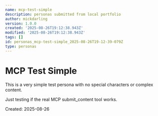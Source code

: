 ```yaml
---
name: mcp-test-simple
description: personas submitted from local portfolio
author: mickdarling
version: 1.0.0
created: '2025-08-26T19:12:38.943Z'
modified: '2025-08-26T19:12:38.943Z'
tags: []
id: personas_mcp-test-simple_2025-08-26T19-12-39-079Z
type: personas
---
```



# MCP Test Simple

This is a very simple test persona with no special characters or complex content.

Just testing if the real MCP submit_content tool works.

Created: 2025-08-26